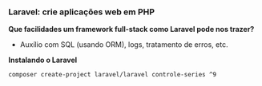 ### Laravel: crie aplicações web em PHP

**Que facilidades um framework full-stack como Laravel pode nos trazer?**
- Auxílio com SQL (usando ORM), logs, tratamento de erros, etc.

**Instalando o Laravel**
```
composer create-project laravel/laravel controle-series ^9
```